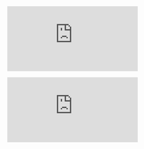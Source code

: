 ![English](https://github.com/Muxutruk2/CryptPasswords/blob/main/README-en.md)

![Español](https://github.com/Muxutruk2/CryptPasswords/blob/main/README-es.md)